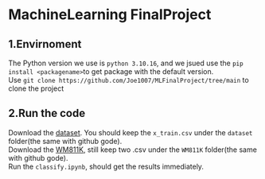   MachineLearning FinalProject
===
1.Envirnoment
---
The Python version we use is `python 3.10.16`, and we jsued use the `pip install <packagename>`to get package with the default version.  
Use `git clone https://github.com/Joe1007/MLFinalProject/tree/main` to clone the project

2.Run the code
---
Download the [dataset](https://drive.google.com/drive/u/0/folders/1JniaonG4AznSNXTkdxKcWO6NYSc3MFa6). You should keep the `x_train.csv` under the `dataset` folder(the same with github gode).  
Download the [WM811K](https://drive.google.com/drive/u/0/folders/1wWioRQUnDebOHgMBc5LIQjlKgBYSsQwn), still keep two .csv under the `WM811K` folder(the same with github gode).  
Run the `classify.ipynb`, should get the results immediately.
